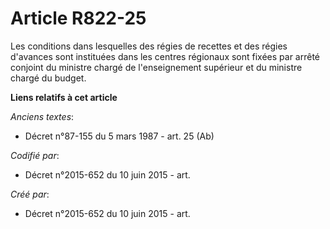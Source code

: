 # Article R822-25

Les conditions dans lesquelles des régies de recettes et des régies d'avances sont instituées dans les centres régionaux sont
fixées par arrêté conjoint du ministre chargé de l'enseignement supérieur et du ministre chargé du budget.

**Liens relatifs à cet article**

_Anciens textes_:

  - Décret n°87-155 du 5 mars 1987 - art. 25 (Ab)

_Codifié par_:

  - Décret n°2015-652 du 10 juin 2015 - art.

_Créé par_:

  - Décret n°2015-652 du 10 juin 2015 - art.
